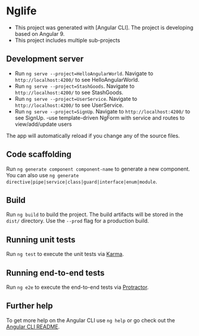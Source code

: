 # Nglife

- This project was generated with [Angular CLI]. The project is developing based on Angular 9.
- This project includes multiple sub-projects

## Development server

- Run `ng serve --project=HelloAngularWorld`. Navigate to `http://localhost:4200/` to see HelloAngularWorld.
- Run `ng serve --project=StashGoods`. Navigate to `http://localhost:4200/` to see StashGoods.
- Run `ng serve --project=UserService`. Navigate to `http://localhost:4200/` to see UserService.
- Run `ng serve --project=SignUp`. Navigate to `http://localhost:4200/` to see SignUp.
  -use template-driven NgForm with service and routes to view/add/update users

The app will automatically reload if you change any of the source files.

## Code scaffolding

Run `ng generate component component-name` to generate a new component. You can also use `ng generate directive|pipe|service|class|guard|interface|enum|module`.

## Build

Run `ng build` to build the project. The build artifacts will be stored in the `dist/` directory. Use the `--prod` flag for a production build.

## Running unit tests

Run `ng test` to execute the unit tests via [Karma](https://karma-runner.github.io).

## Running end-to-end tests

Run `ng e2e` to execute the end-to-end tests via [Protractor](http://www.protractortest.org/).

## Further help

To get more help on the Angular CLI use `ng help` or go check out the [Angular CLI README](https://github.com/angular/angular-cli/blob/master/README.md).


